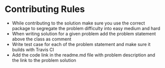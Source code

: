 # Contributing Rules
  - While contributing to the solution make sure you use the correct package to segregate the problem difficulty into easy medium and hard
  - When writing solution for a given problem add the problem statement above the class as comment
  - Write test case for each of the problem statement and make sure it builds with Travis CI
  - Add the code link in the readme.md file with problem description and the link to the problem solution
